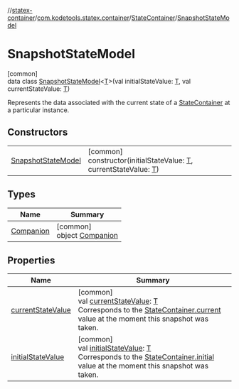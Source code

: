 //[statex-container](../../../../index.md)/[com.kodetools.statex.container](../../index.md)/[StateContainer](../index.md)/[SnapshotStateModel](index.md)

# SnapshotStateModel

[common]\
data class [SnapshotStateModel](index.md)&lt;[T](index.md)&gt;(val initialStateValue: [T](index.md), val currentStateValue: [T](index.md))

Represents the data associated with the current state of a [StateContainer](../index.md) at a particular instance.

## Constructors

| | |
|---|---|
| [SnapshotStateModel](-snapshot-state-model.md) | [common]<br>constructor(initialStateValue: [T](index.md), currentStateValue: [T](index.md)) |

## Types

| Name | Summary |
|---|---|
| [Companion](-companion/index.md) | [common]<br>object [Companion](-companion/index.md) |

## Properties

| Name | Summary |
|---|---|
| [currentStateValue](current-state-value.md) | [common]<br>val [currentStateValue](current-state-value.md): [T](index.md)<br>Corresponds to the [StateContainer.current](../current.md) value at the moment this snapshot was taken. |
| [initialStateValue](initial-state-value.md) | [common]<br>val [initialStateValue](initial-state-value.md): [T](index.md)<br>Corresponds to the [StateContainer.initial](../initial.md) value at the moment this snapshot was taken. |
